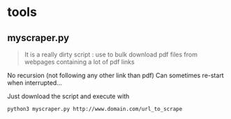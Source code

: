 # tools

## myscraper.py

> It is a really dirty script : use to bulk download pdf files from webpages containing a lot of pdf links

No recursion (not following any other link than pdf) 
Can sometimes re-start when interrupted...

Just download the script and execute with


```python3 myscraper.py http://www.domain.com/url_to_scrape```
